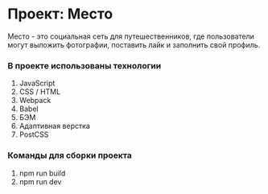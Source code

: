# Проект: Место

Место - это социальная сеть для путешественников, где пользователи могут выложить фотографии, поставить лайк и заполнить свой профиль.

### В проекте использованы технологии

1. JavaScript
2. CSS / HTML
3. Webpack
4. Babel
5. БЭМ
6. Адаптивная верстка
7. PostCSS

### Команды для сборки проекта

1. npm run build
2. npm run dev
